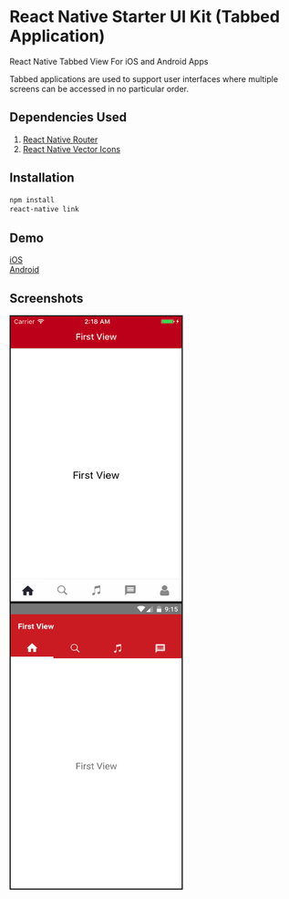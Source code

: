 # React Native Starter UI Kit (Tabbed Application)

React Native Tabbed View For iOS and Android Apps

Tabbed applications are used to support user interfaces where multiple screens can be accessed in no particular order.


## Dependencies Used

1) <a href="https://github.com/aksonov/react-native-router-flux">React Native Router</a><br>
2) <a href="https://github.com/oblador/react-native-vector-icons">React Native Vector Icons</a>

## Installation

```sh
npm install
react-native link
```

## Demo

<a href="https://appetize.io/app/7h0ut69mh9mjt0ze785dzrphh8?device=iphone5s&scale=75&orientation=portrait&osVersion=9.3" target="_blank">iOS</a>
<br/>
<a href="https://appetize.io/app/gwj25t5mgqxn8y99um9z8vpzk8?device=nexus5&scale=75&orientation=portrait&osVersion=7.0" target="_blank">Android</a>


## Screenshots

<img src="https://github.com/eandmdigital/react-native-tabbed-view/blob/master/screenshots/iOS.png" alt="iOS" height="500" width="300" align="left" border="2">

<img src="https://github.com/eandmdigital/react-native-tabbed-view/blob/master/screenshots/Android.png" alt="Android" height="500" width="300" align="left" border="2">

